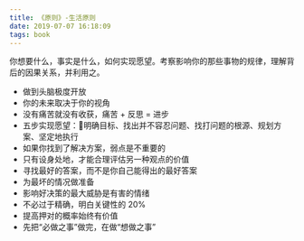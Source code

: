 ```yaml
---
title: 《原则》-生活原则
date: 2019-07-07 16:18:09
tags: book
---
```

你想要什么，事实是什么，如何实现愿望。考察影响你的那些事物的规律，理解背后的因果关系，并利用之。

* 做到头脑极度开放
* 你的未来取决于你的视角
* 没有痛苦就没有收获，痛苦 + 反思 = 进步
* 五步实现愿望：明确目标、找出并不容忍问题、找打问题的根源、规划方案、坚定地执行
* 如果你找到了解决方案，弱点是不重要的
* 只有设身处地，才能合理评估另一种观点的价值
* 寻找最好的答案，而不是你自己能得出的最好答案
* 为最坏的情况做准备
* 影响好决策的最大威胁是有害的情绪
* 不必过于精确，明白关键性的 20% 
* 提高押对的概率始终有价值
* 先把“必做之事”做完，在做“想做之事”
